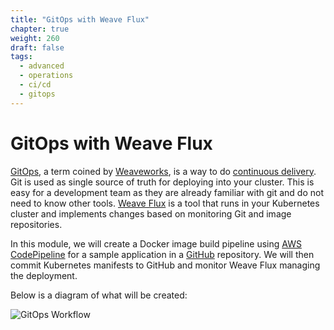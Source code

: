 ```yaml
---
title: "GitOps with Weave Flux"
chapter: true
weight: 260
draft: false
tags:
  - advanced
  - operations
  - ci/cd
  - gitops
---
```


# GitOps with Weave Flux

[GitOps](https://www.weave.works/technologies/gitops/), a term coined by [Weaveworks](https://www.weave.works/), is a way to do [continuous delivery](https://aws.amazon.com/devops/continuous-delivery/).  Git is used as single source of truth for deploying into your cluster.  This is easy for a development team as they are already familiar with git and do not need to know other tools.  [Weave Flux](https://www.weave.works/oss/flux/) is a tool that runs in your Kubernetes cluster and implements changes based on monitoring Git and image repositories.

In this module, we will create a Docker image build pipeline using [AWS CodePipeline](https://aws.amazon.com/codepipeline/) for a sample application in a [GitHub](https://github.com/) repository. We will then commit Kubernetes manifests to GitHub and monitor Weave Flux managing the deployment.

Below is a diagram of what will be created:

![GitOps Workflow](/images/weave_flux/gitops_workflow.png)
